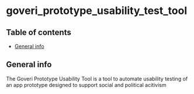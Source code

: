 # goveri_prototype_usability_test_tool
## Table of contents
* [General info](#general-info)

## General info
The Goveri Prototype Usability Tool is a tool to automate usability testing of an app prototype designed to support social and political acitivism
